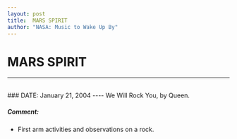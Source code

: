```yaml
---
layout: post
title:  MARS SPIRIT
author: "NASA: Music to Wake Up By"
---
```


# MARS SPIRIT
----
<br/>
### DATE: January 21, 2004
----
We Will Rock You, by Queen.

##### Comment:
* First arm activities and observations on a rock.
